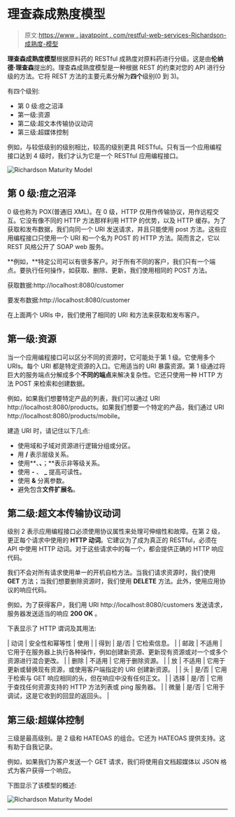 # 理查森成熟度模型

> 原文:[https://www . javatpoint . com/restful-web-services-Richardson-成熟度-模型](https://www.javatpoint.com/restful-web-services-richardson-maturity-model)

**理查森成熟度模型**根据原料药的 RESTful 成熟度对原料药进行分级。这是由**伦纳德·理查森**提出的。理查森成熟度模型是一种根据 REST 的约束对您的 API 进行分级的方法。它将 REST 方法的主要元素分解为**四个**级别(0 到 3)。

有四个级别:

*   第 0 级:痘之沼泽
*   第一级:资源
*   第二级:超文本传输协议动词
*   第三级:超媒体控制

例如，与较低级别的级别相比，较高的级别更具 RESTful。只有当一个应用编程接口达到 4 级时，我们才认为它是一个 RESTful 应用编程接口。

![Richardson Maturity Model](../Images/818ae5e2b3021868bb5f699c3aa40262.png)

## 第 0 级:痘之沼泽

0 级也称为 POX(普通旧 XML)。在 0 级，HTTP 仅用作传输协议，用作远程交互。它没有像不同的 HTTP 方法那样利用 HTTP 的优势，以及 HTTP 缓存。为了获取和发布数据，我们向同一个 URI 发送请求，并且只能使用 post 方法。这些应用编程接口只使用一个 URI 和一个名为 POST 的 HTTP 方法。简而言之，它以 REST 风格公开了 SOAP web 服务。

**例如，**特定公司可以有很多客户。对于所有不同的客户，我们只有一个端点。要执行任何操作，如获取、删除、更新，我们使用相同的 POST 方法。

获取数据:http://localhost:8080/customer

要发布数据:http://localhost:8080/customer

在上面两个 URIs 中，我们使用了相同的 URI 和方法来获取和发布客户。

## 第一级:资源

当一个应用编程接口可以区分不同的资源时，它可能处于第 1 级。它使用多个 URIs。每个 URI 都是特定资源的入口。它用适当的 URI 暴露资源。第 1 级通过将巨大的服务端点分解成多个**不同的端点**来解决复杂性。它还只使用一种 HTTP 方法 POST 来检索和创建数据。

例如，如果我们想要特定产品的列表，我们可以通过 URI http://localhost:8080/products。如果我们想要一个特定的产品，我们通过 URI http://localhost:8080/products/mobile。

建造 URI 时，请记住以下几点:

*   使用域和子域对资源进行逻辑分组或分区。
*   用 **/** 表示层级关系。
*   使用**、**、**；**表示非等级关系。
*   使用 **-** 、 **_** 提高可读性。
*   使用 **&** 分离参数。
*   避免包含**文件扩展名**。

## 第二级:超文本传输协议动词

级别 2 表示应用编程接口必须使用协议属性来处理可伸缩性和故障。在第 2 级，更正每个请求中使用的 **HTTP 动词**。它建议为了成为真正的 RESTful，必须在 API 中使用 HTTP 动词。对于这些请求中的每一个，都会提供正确的 HTTP 响应代码。

我们不会对所有请求使用单一的开机自检方法。当我们请求资源时，我们使用 **GET** 方法；当我们想要删除资源时，我们使用 **DELETE** 方法。此外，使用应用协议的响应代码。

例如，为了获得客户，我们用 URI http://localhost:8080/customers 发送请求，服务器发送适当的响应 **200 OK** 。

下表显示了 HTTP 谓词及其用法:

| 动词 | 安全性和幂等性 | 使用 |
| 得到 | 是/否 | 它检索信息。 |
| 邮政 | 不适用 | 它用于在服务器上执行各种操作，例如创建新资源、更新现有资源或对一个或多个资源进行混合更改。 |
| 删除 | 不适用 | 它用于删除资源。 |
| 放 | 不适用 | 它用于更新或替换现有资源，或使用客户端指定的 URI 创建新资源。 |
| 头 | 是/否 | 它用于检索与 GET 响应相同的头，但在响应中没有任何正文。 |
| 选择 | 是/否 | 它用于查找任何资源支持的 HTTP 方法列表或 ping 服务器。 |
| 微量 | 是/否 | 它用于调试，这是它收到的回显的返回头。 |

## 第三级:超媒体控制

三级是最高级别。是 2 级和 HATEOAS 的组合。它还为 HATEOAS 提供支持。这有助于自我记录。

例如，如果我们为客户发送一个 GET 请求，我们将使用自文档超媒体以 JSON 格式为客户获得一个响应。

下图显示了该模型的概述:

![Richardson Maturity Model](../Images/6287c698a72de560cd43550a12f8b9db.png)

* * *